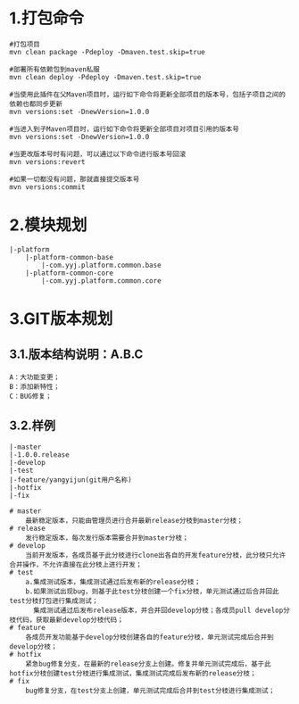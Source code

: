 # 1.打包命令
    #打包项目
    mvn clean package -Pdeploy -Dmaven.test.skip=true
    
    #部署所有依赖包到maven私服
    mvn clean deploy -Pdeploy -Dmaven.test.skip=true
    
    #当使用此插件在父Maven项目时，运行如下命令将更新全部项目的版本号，包括子项目之间的依赖也都同步更新
    mvn versions:set -DnewVersion=1.0.0

    #当进入到子Maven项目时，运行如下命令将更新全部项目对项目引用的版本号
    mvn versions:set -DnewVersion=1.0.0

    #当更改版本号时有问题，可以通过以下命令进行版本号回滚
    mvn versions:revert

    #如果一切都没有问题，那就直接提交版本号
    mvn versions:commit

# 2.模块规划
    |-platform
        |-platform-common-base
            |-com.yyj.platform.common.base
        |-platform-common-core
            |-com.yyj.platform.common.core

# 3.GIT版本规划
## 3.1.版本结构说明：A.B.C
    A：大功能变更；
    B：添加新特性；
    C：BUG修复；
## 3.2.样例
    |-master                           
    |-1.0.0.release                    
    |-develop                          
    |-test                             
    |-feature/yangyijun(git用户名称)    
    |-hotfix                           
    |-fix                              

    # master
        最新稳定版本，只能由管理员进行合并最新release分枝到master分枝；
    # release
        发行稳定版本，每次发行版本需要合并到master分枝；
    # develop
        当前开发版本，各成员基于此分枝进行clone出各自的开发feature分枝，此分枝只允许合并操作，不允许直接在此分枝上进行开发；
    # test
        a.集成测试版本，集成测试通过后发布新的release分枝；
        b.如果测试出现bug，则基于此test分枝创建一个fix分枝，单元测试通过后合并回此test分枝打包进行集成测试；
          集成测试通过后发布release版本，并合并回develop分枝；各成员pull develop分枝代码，获取最新develop分枝代码；
    # feature
        各成员开发功能基于develop分枝创建各自的feature分枝，单元测试完成后合并到develop分枝；
    # hotfix    
        紧急bug修复分支，在最新的release分支上创建。修复并单元测试完成后，基于此hotfix分枝创建test分枝进行集成测试，集成测试完成后发布新的release分枝；
    # fix
        bug修复分支，在test分支上创建，单元测试完成后合并到test分枝进行集成测试；